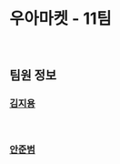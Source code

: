 # 우아마켓 - 11팀

<br>

## 팀원 정보

### [김지용](https://github.com/jiyong1)

<br>

### [안준범](https://github.com/junbeomAn)



